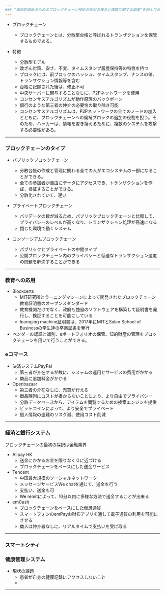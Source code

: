 ```yaml
---
### ”革命的革新のためのブロックチェーン技術の採用の機会と課題に関する調査”を読んでみた
---
```

- ブロックチェーン
  - ブロックチェーンとは、分散型台帳と呼ばれるトランザクションを保管するものである。
 
- 特徴

  - 分散型モデル
  - 改ざん対策、安さ、不変、タイムスタンプ履歴保持等の特性を持つ
  - ブロックには、前ブロックのハッシュ、タイムスタンプ、ナンスの値、トランザクション情報等を含む
  - 台帳に記録された後は、修正不可
  - 中央サーバーに関与することなしに、P2Pネットワークを使用
  - コンセンサスアルゴリズムが動作原理のバックボーン
  - 銀行のような第三者の仲介の必要性の取り除き可能
  - コンセンサスアルゴリズムは、P2Pネットワークの全てのノードの加入とともに、ブロックチェーンへの候補ブロックの追加の役割を担う。そのため、ハッカーは、情報を書き換えるために、複数のシステムを攻撃する必要性がある。

---
### ブロックチェーンのタイプ

- パブリックブロックチェーン
   - 分散台帳の作成と管理に関わる全ての人がエコシステムの一部になることができる。
   - 全ての参加者が自由にデータにアクセスでき、トランザクションを作成、検証することができる。
   - 分散化されていて、遅い
- プライベートブロックチェーン 
  - バリデータの数が減るため、パブリックブロックチェーンと比較して、プライバシーのレベルが高くなり、トランザクション処理が高速になる
  - 閉じた環境で動くシステム

- コンソーシアムブロックチェーン 
   - パブリックとプライベートの中間タイプ
   - 公開ブロックチェーン内のプライバシーと低速なトランザクション速度の問題を解決することができる

---
### 教育への応用

- Blockcerts
  - MIT研究所とラーニングマシーンによって開発されたブロックチェーン教育証明書のオープンスタンダード
  - 教育機関だけでなく、政府も独自のソフトウェアを構築して証明書を発行し、検証することを可能にしている
  - learnging machine証明書は、2017年にMITとSolan School of Businessの学生達の卒業証書を発行
- ベンダーの認証と識別、eポートフォリオの保管、知的財産の管理をブロックチェーンを用いて行うことができる。

### eコマース

- 決済システムPayPal
  - 第三者が介在するが故に、システムの運用とサービスの費用がかかる
  - 商品に追加料金がかかる
- Openbazaar
  - 第三者の介在なしに、売買が行える
  - 商品陳列にコストが掛からないことにより、より自由でプライバシー
  - 分散データベースから、アイテムを閲覧するための検索エンジンを提供
  - ビットコインによって、より安全でプライベート
  - 個人情報の盗難のリスク減、使用コスト削減

---
### 経済と銀行システム

ブロックチェーンの最初の採択は金融業界

- Alipay HK
  - 送金にかかるお金を限りなく０に近づける
  - ブロックチェーンをベースにした送金サービス
- Tencent
  - 中国最大規模のソーシャルネットワーク
  - メッセージサービスWe chatを通じて、送金を行う
  - 支払い、送金も可
  - We remitによって、10分以内に多様な方法で送金することが出来る
- emCash
  - ブロックチェーンをベースにした仮想通貨
  - スマートフォンのemPayお財布アプリを通して電子通貨の利用を可能にさせる
  - 商人は仲介者なしに、リアルタイムで支払いを受け取る

---
### スマートシティ



### 健康管理システム
 - 現状の課題
   - 患者が自身の健康記録にアクセスしないこと
   - 
---

